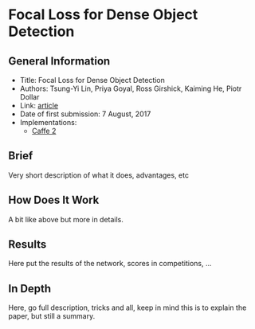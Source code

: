 # Focal Loss for Dense Object Detection

## General Information

- Title: Focal Loss for Dense Object Detection
- Authors: Tsung-Yi Lin, Priya Goyal, Ross Girshick, Kaiming He, Piotr Dollar
- Link: [article](https://arxiv.org/abs/1708.02002)
- Date of first submission: 7 August, 2017
- Implementations:
    - [Caffe 2](https://github.com/facebookresearch/Detectron)

## Brief

Very short description of what it does, advantages, etc

## How Does It Work

A bit like above but more in details.

## Results

Here put the results of the network, scores in competitions, ...

## In Depth

Here, go full description, tricks and all, keep in mind this is to explain the paper, but still a summary.